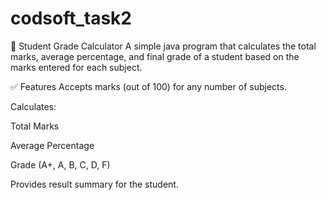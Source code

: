 # codsoft_task2
📘 Student Grade Calculator
A simple java program that calculates the total marks, average percentage, and final grade of a student based on the marks entered for each subject.

✅ Features
Accepts marks (out of 100) for any number of subjects.

Calculates:

Total Marks

Average Percentage

Grade (A+, A, B, C, D, F)

Provides result summary for the student.
